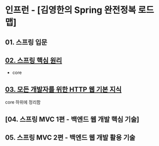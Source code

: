 # 인프런 - [김영한의 Spring 완전정복 로드맵]
## 01. 스프링 입문

## [02. 스프링 핵심 원리](https://github.com/Limhyeonsu/inflearn_study/blob/main/core/src/02.%EC%8A%A4%ED%94%84%EB%A7%81%ED%95%B5%EC%8B%AC%EC%9B%90%EB%A6%AC.md)
* core

## [03. 모든 개발자를 위한 HTTP 웹 기본 지식](https://github.com/Limhyeonsu/inflearn_study/blob/main/core/src/03.%EB%AA%A8%EB%93%A0%20%EA%B0%9C%EB%B0%9C%EC%9E%90%EB%A5%BC%20%EC%9C%84%ED%95%9C%20HTTP%20%EC%9B%B9%20%EA%B8%B0%EB%B3%B8%20%EC%A7%80%EC%8B%9D.md)
core 하위에 정리함

## [04. 스프링 MVC 1편 - 백엔드 웹 개발 핵심 기술]

## 05. 스프링 MVC 2편 - 백엔드 웹 개발 활용 기술